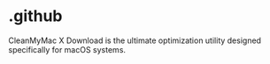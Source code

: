 # .github
CleanMyMac X Download is the ultimate optimization utility designed specifically for macOS systems.
